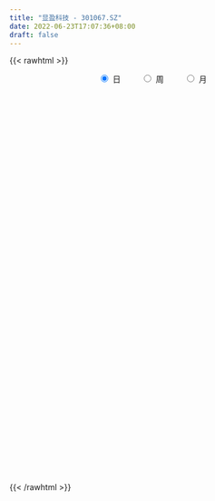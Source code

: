 ```yaml
---
title: "显盈科技 - 301067.SZ"
date: 2022-06-23T17:07:36+08:00
draft: false
---
```

{{< rawhtml >}}
    <div style="text-align: center">
        <label style="padding: 1rem;"><input style="margin-right: .5rem" type="radio" name="period" value="D" checked onclick="period_change(this)">日</label>
        <label style="padding: 1rem;"><input style="margin-right: .5rem" type="radio" name="period" value="W" onclick="period_change(this)">周</label>
        <label style="padding: 1rem;"><input style="margin-right: .5rem" type="radio" name="period" value="M" onclick="period_change(this)">月</label>
    </div>
    <div id="chart" style="height: 700px;"></div> 
    <script type="text/javascript">
        const D_v = [64440.28,49078.53,37283.89,24330.39,14619.46,22521.49,12563.29,9975.27,9548.47,11562.8,11986.37,9822.1,17182.3,12669.73,8642.53,10977.83,7770.28,10054.0,7405.02,8186.72,14054.02,5757.0,5282.2,7003.53,7316.63,6202.57,5497.06,10483.0,6867.14,12302.97,13659.0,19546.26,22481.55,40193.07,32947.07,18317.43,19579.05,9082.48,9799.22,21524.97,14363.02,16926.47,12555.79,8097.86,8877.72,17967.27,15992.52,7955.27,11887.81,5616.13,3732.96,4326.17,4168.7,8809.43,5813.83,8147.73,24860.02,23786.98,13310.92,9089.91,6779.0,11919.07,14853.0,5363.79,3561.0,4537.26,4453.87,4087.69,3856.22,5590.99,3078.32,4197.82,4031.45,4343.03,4131.03,4574.22,5382.23,4479.93,5179.89,3980.0,6663.0,3461.06,2141.0,4883.27,2313.38,3099.95,2610.72,2246.66,2606.66,1995.23,1921.48,2522.0,1279.03,1934.0,3465.57,5308.93,3297.03,2331.0,2755.0,2770.0,4302.6,3246.0,2138.6,1661.48,1539.0,2404.57,2961.3,4063.0,4081.6,3499.0,2168.66,2619.66,2092.83,2469.89,2151.0,2102.0,1932.73,21621.35,12956.93,5686.26,4265.0,5803.5,5681.97,3982.0,2240.0,3224.0,2578.01,2010.0,2358.0,1497.0,2830.0,1655.0,1871.0,1990.0,2782.0,3561.0,4592.4,2385.29,2974.0,3263.0,3508.0,3066.0,3691.99,1701.0,2343.0,1779.0,2224.0,1579.0,2054.45,2898.34,5165.23,2927.0,3076.0,1389.0,2173.0,2070.18,2024.0,1870.0,2789.0,2046.0,2180.0,1999.0,995.23,1802.0,2901.0,3421.27,7378.02,5401.0,7078.62,5223.83,2672.51,2458.69,2432.2,2472.95,1919.25,1746.15,1631.0,2678.27,1642.06,1773.62]
const D_histogram = [0.0,-0.5724444444,-1.2349710668,-1.7772914568,-2.0139540135,-2.3566607937,-2.4463835163,-2.3359908611,-2.0961652972,-1.8838400702,-1.5449786217,-1.2080576261,-0.7851531545,-0.4672200646,-0.2613151707,-0.1556091402,-0.0183368805,0.0320106792,0.0755792144,0.1813656703,0.1057628932,0.0478263542,0.063879398,0.1636111561,0.2163781389,0.3462155902,0.461880738,0.5921793614,0.6519940147,0.8225532313,0.9738516836,1.1763172557,1.4179803947,1.9427275184,1.8471582535,1.7171364026,1.4261092071,1.2191185849,1.0837216342,1.1088686559,1.0514683095,0.9997391049,0.8179804908,0.609610777,0.4617421235,0.5027213983,0.3045848566,0.1296408074,-0.1871790075,-0.4029430979,-0.5022950141,-0.5274344243,-0.4907753615,-0.3249261062,-0.2226262614,-0.1082155516,0.1982116985,0.3078948121,0.2367568569,0.1333308612,0.0588194087,0.0904423002,-0.1464039233,-0.3313644251,-0.4006006432,-0.4170113077,-0.3889285616,-0.3367347882,-0.2465083981,-0.2317001938,-0.1674079772,-0.1338011386,-0.0723826421,-0.0195613806,0.0589702688,0.1027786328,0.0629419267,0.0951528742,0.0659555028,0.0507029664,-0.0757406014,-0.1878561714,-0.2221444738,-0.3489381345,-0.3845951142,-0.4682354718,-0.4086586562,-0.2857585027,-0.1653359037,-0.0492112224,0.0327172564,0.0211960989,0.0173903614,0.0249621331,0.1106870719,0.1953402394,0.225937338,0.2862664262,0.3052563958,0.335573355,0.2781001347,0.2726416939,0.2349940038,0.2194519758,0.2097836158,0.2051018023,0.2090670093,0.0984286011,-0.0503858512,-0.2126596628,-0.2671645091,-0.2487411698,-0.2973257954,-0.397448696,-0.3871505145,-0.3187871708,-0.2022087846,0.2242044564,0.3203450504,0.3441060281,0.3108983379,0.3361897814,0.2084313531,0.0318097859,-0.0207476833,-0.0259269269,-0.0444758308,-0.0109804179,-0.0301966332,-0.0347884114,-0.1262585497,-0.1343588356,-0.1788183813,-0.153984271,-0.2130280979,-0.119400464,-0.1395719945,-0.1409885462,-0.2227898536,-0.1925491962,-0.2642605514,-0.4312498138,-0.4810183848,-0.5576328004,-0.4830514164,-0.3560790934,-0.2327461462,-0.0952929482,0.0561475737,0.1712741002,0.3120974176,0.3926485613,0.4507263772,0.4466123267,0.4639803221,0.4896540004,0.4887155174,0.4993884879,0.3969407356,0.3895155676,0.3849906251,0.2871930787,0.2068819926,0.1738166035,0.1870173204,0.2421383686,0.3871013966,0.3795066887,0.4104801729,0.276082449,0.1778282761,0.0884663977,0.0136281383,-0.009924316,-0.016028959,-0.0465789949,-0.0320310325,0.0011593856,-0.0227165523,-0.0108577546]
const D_fast = [0.0,-0.7155555556,-1.6868249446,-2.6734681988,-3.4136192589,-4.3454912375,-5.0468098391,-5.5204148992,-5.8046306597,-6.0632654502,-6.1106486571,-6.0757420681,-5.849125885,-5.6479978113,-5.5074217101,-5.4406179646,-5.3079299251,-5.2495796956,-5.1871163568,-5.0359884833,-5.0851505371,-5.1311304876,-5.0991075943,-4.9584730471,-4.8516115296,-4.6352201808,-4.4040848485,-4.1257413847,-3.9029282278,-3.5267307034,-3.1319693301,-2.6354244441,-2.0392662065,-1.0288372031,-0.6626169047,-0.3633546549,-0.2978545486,-0.2000655246,-0.0645320668,0.2378321189,0.4432988499,0.6415044215,0.6642409301,0.6082739105,0.5758407879,0.7425004123,0.6205100848,0.4779762374,0.1143616706,-0.2021381942,-0.4270638639,-0.5840618802,-0.6700966578,-0.5854789291,-0.5388356496,-0.4514788277,-0.095498653,0.0911581637,0.0792094227,0.0091161423,-0.050690458,0.0035430085,-0.2699041959,-0.5377058039,-0.7070921828,-0.8277556742,-0.8969050686,-0.9288949921,-0.9002957016,-0.9434125457,-0.9209723234,-0.9208157694,-0.8774929335,-0.8295620172,-0.7362878005,-0.6667847784,-0.6908860028,-0.6348868368,-0.6475953325,-0.6501721273,-0.7955508454,-0.9546304583,-1.0444548791,-1.2584830734,-1.3902888316,-1.5909880572,-1.6335759057,-1.5821153778,-1.5030267548,-1.3992048791,-1.3090970862,-1.315319219,-1.3147773661,-1.3009650612,-1.1875683544,-1.0540801271,-0.966998694,-0.8351029992,-0.7397989306,-0.6255886326,-0.6135368193,-0.5508348366,-0.5297340258,-0.4904130598,-0.4476355159,-0.4010418788,-0.3448099195,-0.4308411774,-0.5922520925,-0.8076908198,-0.9289867934,-0.9727487465,-1.095664821,-1.2951498956,-1.3816393427,-1.3929727917,-1.3269466017,-0.8444822465,-0.6682553899,-0.5584679053,-0.5139510109,-0.4046121221,-0.4802627121,-0.6489318329,-0.7066762229,-0.7183371982,-0.7480050599,-0.7172547513,-0.744020125,-0.7573090061,-0.8803437818,-0.9220337766,-1.0111979175,-1.0248598751,-1.1371607264,-1.0733832085,-1.1284477377,-1.1651114259,-1.3026101967,-1.3205068383,-1.4582833314,-1.7330850473,-1.9031082145,-2.1191308302,-2.1653123003,-2.1273597507,-2.06221334,-1.948583379,-1.7831059636,-1.6251609121,-1.4063132403,-1.2275999563,-1.0568405461,-0.9493015149,-0.815938439,-0.6678512605,-0.5466108642,-0.4110907718,-0.4143033401,-0.3243496163,-0.2326269025,-0.2586261792,-0.2872167672,-0.2768280054,-0.2168729584,-0.101217318,0.1405210591,0.2278030235,0.3613965508,0.2960194391,0.2422223353,0.1749770563,0.1035458315,0.0775122982,0.0674004155,0.0252056309,0.0317458351,0.0652260996,0.0356710236,0.0448153827]
const D_slow = [0.0,-0.1431111111,-0.4518538778,-0.896176742,-1.3996652454,-1.9888304438,-2.6004263229,-3.1844240381,-3.7084653624,-4.17942538,-4.5656700354,-4.867684442,-5.0639727306,-5.1807777467,-5.2461065394,-5.2850088244,-5.2895930446,-5.2815903748,-5.2626955712,-5.2173541536,-5.1909134303,-5.1789568418,-5.1629869923,-5.1220842032,-5.0679896685,-4.981435771,-4.8659655865,-4.7179207461,-4.5549222424,-4.3492839346,-4.1058210137,-3.8117416998,-3.4572466011,-2.9715647215,-2.5097751582,-2.0804910575,-1.7239637557,-1.4191841095,-1.148253701,-0.871036537,-0.6081694596,-0.3582346834,-0.1537395607,-0.0013368664,0.1140986644,0.239779014,0.3159252281,0.34833543,0.3015406781,0.2008049037,0.0752311501,-0.0566274559,-0.1793212963,-0.2605528229,-0.3162093882,-0.3432632761,-0.2937103515,-0.2167366485,-0.1575474342,-0.1242147189,-0.1095098667,-0.0868992917,-0.1235002725,-0.2063413788,-0.3064915396,-0.4107443665,-0.5079765069,-0.592160204,-0.6537873035,-0.7117123519,-0.7535643462,-0.7870146309,-0.8051102914,-0.8100006366,-0.7952580693,-0.7695634112,-0.7538279295,-0.7300397109,-0.7135508352,-0.7008750937,-0.719810244,-0.7667742869,-0.8223104053,-0.9095449389,-1.0056937175,-1.1227525854,-1.2249172495,-1.2963568752,-1.3376908511,-1.3499936567,-1.3418143426,-1.3365153179,-1.3321677275,-1.3259271942,-1.2982554263,-1.2494203664,-1.1929360319,-1.1213694254,-1.0450553264,-0.9611619877,-0.891636954,-0.8234765305,-0.7647280296,-0.7098650356,-0.6574191317,-0.6061436811,-0.5538769288,-0.5292697785,-0.5418662413,-0.595031157,-0.6618222843,-0.7240075767,-0.7983390256,-0.8977011996,-0.9944888282,-1.0741856209,-1.1247378171,-1.0686867029,-0.9886004403,-0.9025739333,-0.8248493488,-0.7408019035,-0.6886940652,-0.6807416187,-0.6859285396,-0.6924102713,-0.703529229,-0.7062743335,-0.7138234918,-0.7225205946,-0.7540852321,-0.787674941,-0.8323795363,-0.870875604,-0.9241326285,-0.9539827445,-0.9888757431,-1.0241228797,-1.0798203431,-1.1279576422,-1.19402278,-1.3018352335,-1.4220898297,-1.5614980298,-1.6822608839,-1.7712806572,-1.8294671938,-1.8532904308,-1.8392535374,-1.7964350123,-1.7184106579,-1.6202485176,-1.5075669233,-1.3959138416,-1.2799187611,-1.157505261,-1.0353263816,-0.9104792597,-0.8112440757,-0.7138651838,-0.6176175276,-0.5458192579,-0.4940987598,-0.4506446089,-0.4038902788,-0.3433556866,-0.2465803375,-0.1517036653,-0.0490836221,0.0199369902,0.0643940592,0.0865106586,0.0899176932,0.0874366142,0.0834293745,0.0717846257,0.0637768676,0.064066714,0.0583875759,0.0556731373]
const D_data = [['2021-09-22', 81.0, 72.97, 70.57, 89.0],['2021-09-23', 70.0, 64.0, 63.99, 70.0],['2021-09-24', 62.8, 58.75, 58.6, 62.84],['2021-09-27', 58.09, 55.68, 55.61, 58.5],['2021-09-28', 56.08, 55.71, 55.28, 56.89],['2021-09-29', 55.03, 50.81, 50.7, 55.65],['2021-09-30', 50.9, 50.55, 49.95, 51.76],['2021-10-08', 50.9, 50.78, 50.4, 51.59],['2021-10-11', 50.25, 51.08, 50.25, 51.6],['2021-10-12', 50.5, 49.8, 49.21, 50.74],['2021-10-13', 49.88, 50.88, 49.49, 51.5],['2021-10-14', 50.41, 50.91, 50.1, 51.58],['2021-10-15', 50.91, 52.54, 49.52, 52.58],['2021-10-18', 52.28, 52.0, 51.6, 53.43],['2021-10-19', 51.43, 50.98, 50.82, 51.8],['2021-10-20', 50.67, 49.65, 49.46, 51.17],['2021-10-21', 49.5, 49.88, 49.47, 50.37],['2021-10-22', 49.88, 48.55, 48.55, 50.14],['2021-10-25', 48.55, 48.01, 47.59, 48.87],['2021-10-26', 47.68, 48.55, 47.68, 49.33],['2021-10-27', 47.89, 45.73, 44.92, 47.89],['2021-10-28', 45.44, 44.91, 44.87, 46.87],['2021-10-29', 45.08, 45.03, 44.7, 45.54],['2021-11-01', 45.03, 45.75, 44.51, 45.87],['2021-11-02', 45.49, 45.0, 44.55, 46.6],['2021-11-03', 44.55, 45.97, 44.55, 46.02],['2021-11-04', 45.71, 46.08, 45.71, 46.33],['2021-11-05', 46.2, 46.67, 45.87, 47.46],['2021-11-08', 46.7, 46.14, 45.1, 47.01],['2021-11-09', 46.16, 48.11, 46.16, 48.11],['2021-11-10', 48.11, 48.86, 47.8, 49.53],['2021-11-11', 48.8, 50.76, 48.34, 52.0],['2021-11-12', 50.8, 52.98, 49.58, 52.98],['2021-11-15', 53.48, 59.5, 52.48, 59.93],['2021-11-16', 59.81, 54.02, 53.95, 60.0],['2021-11-17', 53.25, 54.08, 53.0, 55.55],['2021-11-18', 54.01, 51.91, 51.76, 54.19],['2021-11-19', 52.13, 52.45, 51.26, 52.97],['2021-11-22', 52.5, 53.16, 52.46, 53.47],['2021-11-23', 53.25, 55.61, 52.51, 55.79],['2021-11-24', 55.15, 55.25, 54.2, 55.69],['2021-11-25', 56.27, 55.78, 54.53, 56.29],['2021-11-26', 55.78, 54.21, 53.86, 55.78],['2021-11-29', 53.49, 53.38, 52.99, 54.47],['2021-11-30', 53.75, 53.61, 52.75, 54.89],['2021-12-01', 53.67, 56.1, 53.02, 56.1],['2021-12-02', 56.0, 53.04, 52.8, 56.0],['2021-12-03', 52.51, 52.54, 52.51, 53.55],['2021-12-06', 52.38, 49.45, 49.45, 52.38],['2021-12-07', 49.33, 49.07, 48.51, 49.89],['2021-12-08', 49.07, 49.33, 48.76, 49.64],['2021-12-09', 49.26, 49.51, 49.2, 49.89],['2021-12-10', 49.5, 49.89, 49.03, 50.27],['2021-12-13', 49.91, 51.7, 49.91, 52.22],['2021-12-14', 51.26, 51.37, 51.0, 51.71],['2021-12-15', 51.13, 51.93, 51.02, 52.43],['2021-12-16', 51.9, 55.47, 51.7, 55.79],['2021-12-17', 56.62, 54.3, 53.98, 58.85],['2021-12-20', 53.29, 52.33, 52.33, 54.94],['2021-12-21', 52.51, 51.58, 51.07, 52.52],['2021-12-22', 51.58, 51.52, 51.3, 52.14],['2021-12-23', 52.2, 52.78, 51.5, 53.86],['2021-12-24', 52.62, 48.82, 48.8, 52.76],['2021-12-27', 48.71, 48.11, 47.67, 49.09],['2021-12-28', 48.17, 48.54, 48.17, 48.92],['2021-12-29', 48.61, 48.59, 47.81, 48.84],['2021-12-30', 48.15, 48.79, 48.13, 49.27],['2021-12-31', 49.12, 48.94, 48.66, 49.43],['2022-01-04', 48.89, 49.48, 48.89, 49.57],['2022-01-05', 49.97, 48.53, 48.32, 50.03],['2022-01-06', 48.54, 49.1, 48.37, 49.14],['2022-01-07', 49.01, 48.75, 48.69, 49.53],['2022-01-10', 48.76, 49.16, 48.12, 49.23],['2022-01-11', 49.66, 49.21, 49.14, 49.89],['2022-01-12', 49.5, 49.79, 49.38, 49.99],['2022-01-13', 49.68, 49.64, 49.48, 50.15],['2022-01-14', 49.51, 48.56, 48.48, 49.95],['2022-01-17', 48.55, 49.4, 48.13, 49.74],['2022-01-18', 49.46, 48.6, 48.44, 49.63],['2022-01-19', 48.0, 48.6, 48.0, 48.89],['2022-01-20', 48.25, 46.71, 46.7, 48.48],['2022-01-21', 46.7, 46.03, 45.9, 46.92],['2022-01-24', 45.93, 46.33, 45.84, 46.46],['2022-01-25', 45.7, 44.38, 44.22, 46.31],['2022-01-26', 44.01, 44.65, 44.01, 44.83],['2022-01-27', 44.67, 43.23, 43.2, 44.79],['2022-01-28', 43.44, 44.44, 43.25, 44.67],['2022-02-07', 45.4, 45.27, 45.0, 46.49],['2022-02-08', 45.27, 45.53, 44.83, 45.65],['2022-02-09', 45.34, 45.84, 45.34, 46.08],['2022-02-10', 45.84, 45.75, 45.48, 46.19],['2022-02-11', 45.55, 44.6, 44.53, 45.62],['2022-02-14', 44.51, 44.48, 44.06, 44.88],['2022-02-15', 44.48, 44.46, 44.05, 44.67],['2022-02-16', 44.64, 45.56, 44.62, 46.05],['2022-02-17', 45.44, 45.95, 45.3, 46.95],['2022-02-18', 45.94, 45.58, 45.0, 45.94],['2022-02-21', 45.45, 46.24, 45.33, 46.42],['2022-02-22', 46.8, 46.02, 45.58, 46.93],['2022-02-23', 46.02, 46.41, 45.95, 46.58],['2022-02-24', 46.9, 45.35, 44.9, 46.9],['2022-02-25', 45.95, 45.93, 45.51, 46.46],['2022-02-28', 46.36, 45.5, 45.0, 46.47],['2022-03-01', 45.31, 45.71, 45.31, 45.98],['2022-03-02', 45.91, 45.79, 45.13, 45.91],['2022-03-03', 45.78, 45.89, 45.62, 46.08],['2022-03-04', 46.13, 46.08, 45.63, 46.32],['2022-03-07', 45.67, 44.4, 44.35, 45.84],['2022-03-08', 44.58, 43.16, 43.1, 44.78],['2022-03-09', 43.21, 41.96, 41.0, 43.57],['2022-03-10', 42.7, 42.44, 42.1, 43.17],['2022-03-11', 42.01, 42.95, 41.33, 43.09],['2022-03-14', 42.8, 41.7, 41.7, 42.8],['2022-03-15', 41.77, 40.25, 40.22, 41.97],['2022-03-16', 40.94, 40.94, 39.75, 41.14],['2022-03-17', 41.18, 41.45, 41.17, 42.04],['2022-03-18', 41.24, 42.19, 41.24, 42.33],['2022-03-21', 43.5, 47.4, 43.48, 50.63],['2022-03-22', 45.51, 44.75, 44.61, 46.0],['2022-03-23', 44.84, 44.3, 44.15, 45.11],['2022-03-24', 44.3, 43.7, 43.46, 44.66],['2022-03-25', 43.99, 44.56, 43.5, 44.8],['2022-03-28', 43.92, 42.48, 42.43, 44.0],['2022-03-29', 42.48, 41.04, 41.02, 42.79],['2022-03-30', 41.2, 41.88, 41.2, 41.88],['2022-03-31', 41.58, 42.2, 41.56, 42.88],['2022-04-01', 42.26, 41.84, 41.38, 42.88],['2022-04-06', 41.58, 42.41, 41.36, 42.81],['2022-04-07', 42.41, 41.67, 41.53, 42.41],['2022-04-08', 42.16, 41.66, 41.1, 42.16],['2022-04-11', 41.28, 40.14, 40.01, 41.64],['2022-04-12', 40.14, 40.7, 39.98, 40.85],['2022-04-13', 40.29, 39.86, 39.82, 40.55],['2022-04-14', 40.11, 40.42, 39.74, 40.42],['2022-04-15', 40.0, 39.0, 38.7, 40.42],['2022-04-18', 39.0, 40.74, 38.4, 40.75],['2022-04-19', 39.79, 39.27, 38.89, 39.79],['2022-04-20', 39.14, 39.19, 38.98, 39.46],['2022-04-21', 39.19, 37.66, 37.5, 39.21],['2022-04-22', 37.65, 38.6, 37.4, 39.2],['2022-04-25', 38.6, 36.86, 36.86, 39.46],['2022-04-26', 36.86, 34.56, 34.5, 37.68],['2022-04-27', 34.88, 34.88, 32.51, 34.99],['2022-04-28', 34.87, 33.57, 33.38, 34.87],['2022-04-29', 33.57, 34.81, 33.57, 35.15],['2022-05-05', 34.7, 35.43, 34.66, 35.91],['2022-05-06', 34.62, 35.57, 34.62, 35.76],['2022-05-09', 35.57, 36.06, 35.57, 36.3],['2022-05-10', 35.39, 36.74, 35.34, 36.74],['2022-05-11', 36.7, 36.84, 36.7, 37.39],['2022-05-12', 38.0, 37.8, 37.01, 39.33],['2022-05-13', 38.36, 37.69, 37.14, 38.36],['2022-05-16', 37.43, 37.9, 37.43, 38.69],['2022-05-17', 37.5, 37.42, 37.09, 37.9],['2022-05-18', 37.31, 37.9, 37.29, 38.3],['2022-05-19', 37.5, 38.33, 37.35, 38.39],['2022-05-20', 38.33, 38.3, 38.01, 38.88],['2022-05-23', 38.88, 38.73, 38.41, 38.98],['2022-05-24', 38.6, 37.3, 37.3, 38.8],['2022-05-25', 37.3, 38.4, 36.85, 38.46],['2022-05-26', 38.6, 38.62, 37.75, 38.99],['2022-05-27', 37.7, 37.36, 37.2, 38.02],['2022-05-30', 37.06, 37.22, 37.05, 37.54],['2022-05-31', 37.25, 37.59, 37.09, 37.99],['2022-06-01', 37.59, 38.2, 37.1, 38.5],['2022-06-02', 37.45, 39.03, 37.45, 39.24],['2022-06-06', 39.22, 40.91, 38.84, 41.4],['2022-06-07', 40.88, 39.65, 39.2, 40.88],['2022-06-08', 41.95, 40.5, 40.12, 42.93],['2022-06-09', 39.98, 38.42, 38.42, 40.49],['2022-06-10', 38.1, 38.43, 38.0, 38.8],['2022-06-13', 38.4, 38.15, 37.96, 38.62],['2022-06-14', 38.18, 37.94, 37.03, 38.18],['2022-06-15', 38.03, 38.33, 38.01, 38.7],['2022-06-16', 38.3, 38.47, 37.61, 38.73],['2022-06-17', 38.38, 38.05, 37.82, 38.5],['2022-06-20', 37.87, 38.55, 37.87, 38.74],['2022-06-21', 38.35, 38.91, 38.1, 39.31],['2022-06-22', 38.41, 38.22, 38.2, 39.26],['2022-06-23', 38.18, 38.63, 38.1, 38.79]]
const W_v = [150802.7,74034.63,9975.27,60102.04,50114.37,40684.96,36502.79,74856.92,120119.1,75169.47,58890.64,29731.77,71417.99,55951.9,22003.61,16723.35,22461.96,23763.88,15048.32,11292.03,15284.56,15404.6,10704.95,16431.92,10748.45,50333.04,17705.98,5865.0,11128.0,16775.69,14309.99,4003.0,14624.02,10732.18,10884.0,9119.5,27753.98,11029.24,7724.95]
const W_histogram = [0.0,-0.5233048433,-0.8079988961,-0.8287295768,-1.0479891179,-1.3478058737,-1.3500263739,-0.8644974309,-0.5332512717,-0.1687132059,-0.020928161,-0.0792404577,0.1870595631,0.0112773669,-0.0750253912,-0.1203325156,-0.1372950344,-0.2846229106,-0.4453007793,-0.493227323,-0.4145164828,-0.2998182973,-0.1806567956,-0.2738546006,-0.3433974887,-0.1939364199,-0.2394327985,-0.242097151,-0.3754915674,-0.4387485579,-0.6700706165,-0.7027087223,-0.520710994,-0.3089021716,-0.1877250297,0.0372855906,0.1706305167,0.2531819847,0.3602575173]
const W_fast = [0.0,-0.6541310541,-1.140824831,-1.3687379059,-1.8499947264,-2.4867629507,-2.8264900443,-2.5570854591,-2.3591521179,-2.0367923534,-1.8942393488,-1.97236176,-1.6592968484,-1.8322597029,-1.9373188088,-2.012709062,-2.0639953395,-2.2824789433,-2.5544820068,-2.7257153812,-2.7506336617,-2.7108900506,-2.6368927478,-2.7985542029,-2.9539464632,-2.8529694994,-2.9583240777,-3.0215127178,-3.2487800261,-3.4217241561,-3.8205638688,-4.0288791551,-3.9770591754,-3.8424758959,-3.7682300114,-3.5338979935,-3.3578954382,-3.212048474,-3.0149085621]
const W_slow = [0.0,-0.1308262108,-0.3328259349,-0.5400083291,-0.8020056085,-1.138957077,-1.4764636704,-1.6925880282,-1.8259008461,-1.8680791476,-1.8733111878,-1.8931213022,-1.8463564115,-1.8435370698,-1.8622934176,-1.8923765464,-1.9267003051,-1.9978560327,-2.1091812275,-2.2324880583,-2.336117179,-2.4110717533,-2.4562359522,-2.5246996023,-2.6105489745,-2.6590330795,-2.7188912791,-2.7794155669,-2.8732884587,-2.9829755982,-3.1504932523,-3.3261704329,-3.4563481814,-3.5335737243,-3.5805049817,-3.5711835841,-3.5285259549,-3.4652304587,-3.3751660794]
const W_data = [['2021-09-24', 81.0, 58.75, 58.6, 89.0],['2021-09-30', 58.09, 50.55, 49.95, 58.5],['2021-10-08', 50.9, 50.78, 50.4, 51.59],['2021-10-15', 50.25, 52.54, 49.21, 52.58],['2021-10-22', 52.28, 48.55, 48.55, 53.43],['2021-10-29', 48.55, 45.03, 44.7, 49.33],['2021-11-05', 45.03, 46.67, 44.51, 47.46],['2021-11-12', 46.7, 52.98, 45.1, 52.98],['2021-11-19', 53.48, 52.45, 51.26, 60.0],['2021-11-26', 52.5, 54.21, 52.46, 56.29],['2021-12-03', 53.49, 52.54, 52.51, 56.1],['2021-12-10', 52.38, 49.89, 48.51, 52.38],['2021-12-17', 49.91, 54.3, 49.91, 58.85],['2021-12-24', 53.29, 48.82, 48.8, 54.94],['2021-12-31', 48.71, 48.94, 47.67, 49.43],['2022-01-07', 48.89, 48.75, 48.32, 50.03],['2022-01-14', 48.76, 48.56, 48.12, 50.15],['2022-01-21', 48.55, 46.03, 45.9, 49.74],['2022-01-28', 45.93, 44.44, 43.2, 46.46],['2022-02-11', 45.4, 44.6, 44.53, 46.49],['2022-02-18', 44.51, 45.58, 44.05, 46.95],['2022-02-25', 45.45, 45.93, 44.9, 46.93],['2022-03-04', 46.36, 46.08, 45.0, 46.47],['2022-03-11', 45.67, 42.95, 41.0, 45.84],['2022-03-18', 42.8, 42.19, 39.75, 42.8],['2022-03-25', 43.5, 44.56, 43.46, 50.63],['2022-04-01', 43.92, 41.84, 41.02, 44.0],['2022-04-08', 41.58, 41.66, 41.1, 42.81],['2022-04-15', 41.28, 39.0, 38.7, 41.64],['2022-04-22', 39.0, 38.6, 37.4, 40.75],['2022-04-29', 38.6, 34.81, 32.51, 39.46],['2022-05-06', 34.7, 35.57, 34.62, 35.91],['2022-05-13', 35.57, 37.69, 35.34, 39.33],['2022-05-20', 37.43, 38.3, 37.09, 38.88],['2022-05-27', 38.88, 37.36, 36.85, 38.99],['2022-06-02', 37.06, 39.03, 37.05, 39.24],['2022-06-10', 39.22, 38.43, 38.0, 42.93],['2022-06-17', 38.4, 38.05, 37.03, 38.73],['2022-06-24', 37.87, 38.63, 37.87, 39.31]]
const M_v = [224837.33,160876.64,323623.8599999999,221020.33,77997.51,44119.79,101207.73,50656.69,43040.43,52830.44]
const M_histogram = [0.0,-0.3522735043,-0.0062464948,-0.0862473677,-0.4180349078,-0.534465605,-0.7868381746,-1.3704075708,-1.4788239724,-1.3914125114]
const M_fast = [0.0,-0.4403418803,-0.0958764945,-0.1974392094,-0.6337354765,-0.8837825749,-1.3328646882,-2.2590359771,-2.7371583718,-2.9976000386]
const M_slow = [0.0,-0.0880683761,-0.0896299998,-0.1111918417,-0.2157005686,-0.3493169699,-0.5460265135,-0.8886284063,-1.2583343994,-1.6061875272]
const M_data = [['2021-09-30', 81.0, 50.55, 49.95, 89.0],['2021-10-29', 50.9, 45.03, 44.7, 53.43],['2021-11-30', 45.03, 53.61, 44.51, 60.0],['2021-12-31', 53.67, 48.94, 47.67, 58.85],['2022-01-28', 48.89, 44.44, 43.2, 50.15],['2022-02-28', 45.4, 45.5, 44.05, 46.95],['2022-03-31', 45.31, 42.2, 39.75, 50.63],['2022-04-29', 42.26, 34.81, 32.51, 42.88],['2022-05-31', 34.7, 37.59, 34.62, 39.33],['2022-06-30', 37.59, 38.63, 37.03, 42.93]]
        const D_a = [null,null,null,null,null,null,null,null,null,49.21,null,null,null,53.43,null,null,null,null,null,null,null,null,null,44.51,null,null,null,null,null,null,null,null,null,null,60.0,null,null,null,null,null,null,null,null,null,null,null,null,null,null,48.51,null,null,null,null,null,null,null,58.85,null,null,null,null,null,47.67,null,null,null,null,null,null,null,null,null,null,null,50.15,null,null,null,null,null,null,null,null,null,43.2,null,null,null,null,null,null,null,null,null,46.95,null,null,null,null,44.9,null,null,null,null,null,46.32,null,null,null,null,null,null,null,39.75,null,null,null,null,null,null,44.8,null,null,null,null,null,null,null,null,null,null,null,null,null,null,null,null,null,null,null,null,32.51,null,null,null,null,null,null,null,39.33,null,null,null,null,null,null,null,null,36.85,null,null,null,null,null,null,null,null,42.93,null,null,null,37.03,null,null,null,null,39.31,null,null]
const W_a = [null,null,null,null,null,null,44.51,null,null,null,null,null,58.85,null,null,null,null,null,null,null,null,null,null,null,null,null,null,null,null,null,32.51,null,null,null,null,null,42.93,null,null]
const M_a = [null,null,null,null,null,null,null,32.51,null,null]
        const D_b = [[{ coord: ['2021-10-12', 53.43] }, { coord: ['2022-01-13', 49.21] }],[{ coord: ['2022-01-27', 46.32] }, { coord: ['2022-03-04', 44.9] }],[{ coord: ['2022-04-27', 39.33] }, { coord: ['2022-06-14', 36.85] }]]
const W_b = []
const M_b = []
    </script>
{{< /rawhtml >}}